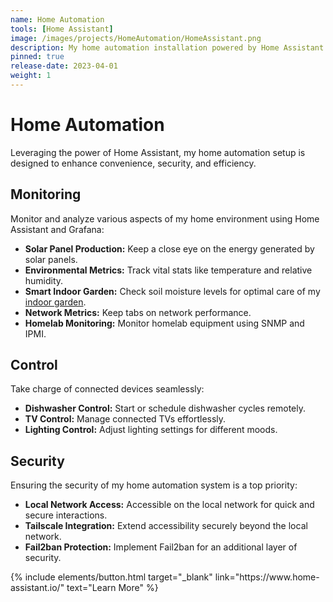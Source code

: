 ```yaml
---
name: Home Automation
tools: [Home Assistant]
image: /images/projects/HomeAutomation/HomeAssistant.png
description: My home automation installation powered by Home Assistant
pinned: true
release-date: 2023-04-01
weight: 1
---
```


# Home Automation

Leveraging the power of Home Assistant, my home automation setup is designed to enhance convenience, security, and efficiency.

## Monitoring

Monitor and analyze various aspects of my home environment using Home Assistant and Grafana:

- **Solar Panel Production:** Keep a close eye on the energy generated by solar panels.
- **Environmental Metrics:** Track vital stats like temperature and relative humidity.
- **Smart Indoor Garden:** Check soil moisture levels for optimal care of my [indoor garden](https://andrea-joly.fr/projects/smartplantcare).
- **Network Metrics:** Keep tabs on network performance.
- **Homelab Monitoring:** Monitor homelab equipment using SNMP and IPMI.

## Control

Take charge of connected devices seamlessly:

- **Dishwasher Control:** Start or schedule dishwasher cycles remotely.
- **TV Control:** Manage connected TVs effortlessly.
- **Lighting Control:** Adjust lighting settings for different moods.

## Security

Ensuring the security of my home automation system is a top priority:

- **Local Network Access:** Accessible on the local network for quick and secure interactions.
- **Tailscale Integration:** Extend accessibility securely beyond the local network.
- **Fail2ban Protection:** Implement Fail2ban for an additional layer of security.


<p class="text-center">
{% include elements/button.html target="_blank" link="https://www.home-assistant.io/" text="Learn More" %}
</p>
